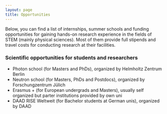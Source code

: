 ```yaml
---
layout: page
title: Opportunities
---
```


Below, you can find a list of internships, summer schools and funding opportunities for gaining hands-on research experience in the fields of STEM (mainly physical sciences). Most of them provide full stipends and travel costs for conducting research at their facilities.

### Scientific opportunities for students and researchers

- Photon school (for Masters and PhDs), organized by Helmholtz Zentrum Berlin
- Neutron school (for Masters, PhDs and Postdocs), organized by Forschungzentrum Jülich
- Erasmus + (for European undergrads and Masters), usually self organized but parter institutions provided by own uni
- DAAD RISE Weltweit (for Bachelor students at German unis), organized by DAAD
